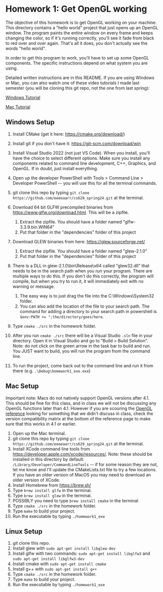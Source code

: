 # Homework 1: Get OpenGL working

The objective of this homework is to get OpenGL working on your machine. This directory contains a "hello world" project that just opens up an OpenGL window. The program paints the entire window on every frame and keeps changing the color, so if it's running correctly, you'll see it fade from black to red over and over again. That's all it does, you don't actually see the words "hello world".

In order to get this program to work, you'll have to set up some OpenGL components. The specific instructions depend on what system you are using.

Detailed written instructions are in this README. If you are using Windows or Mac, you can also watch one of these video tutorials I made last semester (you will be cloning this git repo, not the one from last spring):

[Windows Tutorial](https://www.youtube.com/watch?v=JRfVsgw6DBA)

[Mac Tutorial](https://www.youtube.com/watch?v=GlFHStTH8-0)

## Windows Setup

1. Install CMake (get it here: https://cmake.org/download/)
1. Install git if you don't have it: https://git-scm.com/download/win
1. Install Visual Studio 2022 (not just VS Code). When you install, you'll have the choice to select different options. Make sure you install any components related to command line development, C++, Graphics, and OpenGL. If in doubt, just install everything.
1. Open up the developer PowerShell with Tools > Command Line > Developer PowerShell -- you will use this for all the terminal commands.
1. git clone this repo by typing `git clone https://github.com/eeeeaarr/cs629_spring24.git` at the terminal.
1. Download 64 bit GLFW precompiled binaries from https://www.glfw.org/download.html. This will be a zipfile.
   1. Extract the zipfile. You should have a folder named "glfw-3.3.9.bin.WIN64"
   1. Put that folder in the "dependencies" folder of this project
1. Download GLEW binaries from here: https://glew.sourceforge.net/
   1. Extract the zipfile. You should have a folder named "glew-2.1.0"
   1. Put that folder in the "dependencies" folder of this project
1. There is a DLL in glew-2.1.0\bin\Release\x64 called "glew32.dll" that needs to be in the search path when you run your program. There are multiple ways to do this. If you don't do this correctly, the program will compile, but when you try to run it, it will immediately exit with no warning or message.

   1. The easy way is to just drag the file into the C:\Windows\System32 folder.
   1. You can also add the location of the file to your search path. The command for adding a directory to your search path in powershell is `$env:PATH += ";the/directory/goes/here`. 
1. Type `cmake ./src` in the homework folder.
1. After you run `cmake ./src` there will be a Visual Studio `.sln` file in your directory. Open it in Visual Studio and go to "Build > Build Solution". Note: do not click on the green arrow in the task bar to build and run. You JUST want to build, you will run the program from the command line.
1. To run the project, come back out to the command line and run it from there (e.g. `.\Debug\homework1_exe.exe`)

## Mac Setup

Important note: Macs do not natively support OpenGL versions after 4.1. This should be fine for this class, and in class we will not be discussing any OpenGL functions later than 4.1. However if you are scouring the [OpenGL reference](https://registry.khronos.org/OpenGL-Refpages/gl4/) looking for something that we didn't discuss in class, check the version compatibility matrix at the bottom of the reference page to make sure that this works in 4.1 or earlier.

1. Open up the Mac terminal.
1. git clone this repo by typing `git clone https://github.com/eeeeaarr/cs629_spring24.git` at the terminal.
1. Install XCode command line tools from https://developer.apple.com/xcode/resources/. Note: these should be installed in this directory by default: `/Library/Developer/CommandLineTools` -- if for some reason they are not, let me know and I'll update the CMakeLists.txt file to try a few locations. If you have an older version of MacOS you may need to download an older version of XCode.
1. Install Homebrew from https://brew.sh/
1. Type `brew install glfw` in the terminal.
1. Type `brew install glew` in the terminal.
1. POSSIBLY you need to type `brew install cmake` in the terminal
1. Type `cmake ./src` in the homework folder.
1. Type `make` to build your project.
1. Run the executable by typing `./homework1_exe`

## Linux Setup

1. git clone this repo.
1. Install glew with `sudo apt-get install libglew-dev`
1. Install glfw with two commands: `sudo apt-get install libglfw3` and `sudo apt-get install libglfw3-dev`
1. Install cmake with `sudo apt-get install cmake`
1. Install g++ with `sudo apt-get install g++`
1. Type `cmake ./src` in the homework folder.
1. Type `make` to build your project.
1. Run the executable by typing `./homework1_exe`



